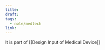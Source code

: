 ```yaml
---
title: 
draft: 
tags:
  - note/medtech
link:
---
```

It is part of [[Design Input of Medical Device]]
